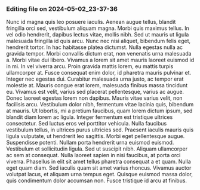 

### Editing file on 2024-05-02_23-37-36

Nunc id magna quis leo posuere iaculis. Aenean augue tellus, blandit fringilla orci sed, vestibulum aliquam magna. Morbi quis maximus tellus. In vel odio hendrerit, dapibus lectus vitae, mollis nibh. Sed ut mauris ut ligula malesuada fringilla id quis arcu. Nunc nec nisi aliquet, bibendum felis eget, hendrerit tortor. In hac habitasse platea dictumst. Nulla egestas nulla ac gravida tempor. Morbi convallis dictum erat, non venenatis urna malesuada a. Morbi vitae dui libero. Vivamus a lorem sit amet mauris laoreet euismod id in mi. In vel viverra arcu. Proin gravida mattis lorem, eu mattis turpis ullamcorper at. Fusce consequat enim dolor, id pharetra mauris pulvinar et.
Integer nec egestas dui. Curabitur malesuada urna justo, ac tempor erat molestie at. Mauris congue erat lorem, malesuada finibus massa tincidunt eu. Vivamus est velit, varius sed placerat pellentesque, varius ac augue. Donec laoreet egestas lorem non dapibus. Mauris vitae varius velit, non facilisis arcu. Vestibulum dolor nibh, fermentum vitae lacinia quis, bibendum at mauris. Ut lobortis, mi a pretium faucibus, quam lorem dictum ipsum, sed blandit diam lorem ac ligula. Integer fermentum est tristique ultrices consectetur. Sed luctus eros vel porttitor vehicula. Nulla faucibus vestibulum tellus, in ultrices purus ultricies sed.
Praesent iaculis mauris quis ligula vulputate, ut hendrerit leo sagittis. Morbi eget pellentesque augue. Suspendisse potenti. Nullam porta hendrerit urna euismod euismod. Vestibulum et sollicitudin ligula. Sed ut suscipit nibh. Aliquam ullamcorper ac sem at consequat. Nulla laoreet sapien in nisi faucibus, at porta orci viverra. Phasellus in elit sit amet tellus pharetra consequat a et quam. Nulla eget quam diam. Sed iaculis quam sit amet varius rhoncus. Vivamus auctor volutpat lacus, et aliquam urna tempus eget. Quisque euismod massa dolor, quis condimentum dolor accumsan non. Fusce tristique id arcu at finibus.


